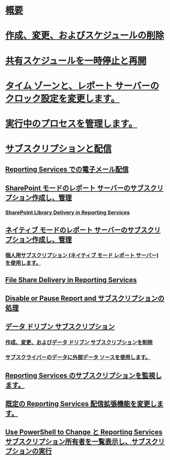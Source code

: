 # [概要](schedules.md)  
# [作成、変更、およびスケジュールの削除](create-modify-and-delete-schedules.md)  
# [共有スケジュールを一時停止と再開](pause-and-resume-shared-schedules.md)  
# [タイム ゾーンと、レポート サーバーのクロック設定を変更します。](change-time-zones-and-clock-settings-on-a-report-server.md)  
# [実行中のプロセスを管理します。](manage-a-running-process.md)  
# [サブスクリプションと配信](subscriptions-and-delivery-reporting-services.md)  
## [Reporting Services での電子メール配信](e-mail-delivery-in-reporting-services.md)  
## [SharePoint モードのレポート サーバーのサブスクリプション作成し、管理](create-and-manage-subscriptions-for-sharepoint-mode-report-servers.md)  
### [SharePoint Library Delivery in Reporting Services](sharepoint-library-delivery-in-reporting-services.md)  
## [ネイティブ モードのレポート サーバーのサブスクリプション作成し、管理](create-and-manage-subscriptions-for-native-mode-report-servers.md)  
### [個人用サブスクリプション (ネイティブ モード レポート サーバー) を使用します。](use-my-subscriptions-native-mode-report-server.md)  
## [File Share Delivery in Reporting Services](file-share-delivery-in-reporting-services.md)  
## [Disable or Pause Report and サブスクリプションの処理](disable-or-pause-report-and-subscription-processing.md)  
## [データ ドリブン サブスクリプション](data-driven-subscriptions.md)  
### [作成、変更、およびデータ ドリブン サブスクリプションを削除](create-modify-and-delete-data-driven-subscriptions.md)  
### [サブスクライバーのデータに外部データ ソースを使用します。](use-an-external-data-source-for-subscriber-data-data-driven-subscription.md)  
## [Reporting Services のサブスクリプションを監視します。](monitor-reporting-services-subscriptions.md)  
## [既定の Reporting Services 配信拡張機能を変更します。](change-the-default-reporting-services-delivery-extension.md)  
## [Use PowerShell to Change と Reporting Services サブスクリプション所有者を一覧表示し、サブスクリプションの実行](manage-subscription-owners-and-run-subscription-powershell.md)  
